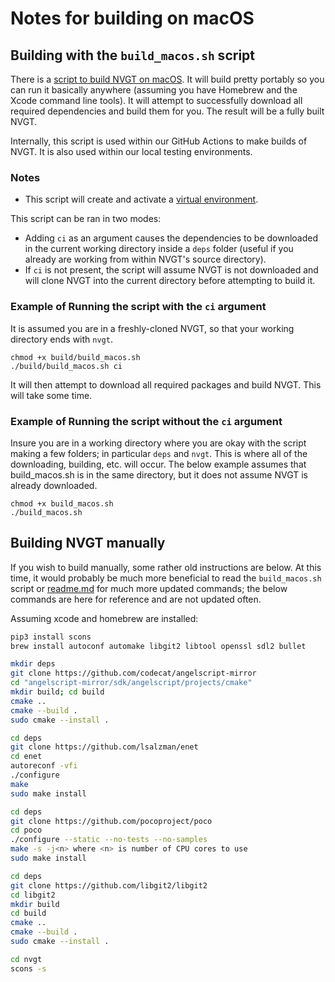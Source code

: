 # Notes for building on macOS

## Building with the `build_macos.sh` script
There is a [script to build NVGT on macOS](https://raw.githubusercontent.com/samtupy/nvgt/main/build/build_macos.sh). It will build pretty portably so you can run it basically anywhere (assuming you have Homebrew and the Xcode command line tools). It will attempt to successfully download all required dependencies and build them for you. The result will be a fully built NVGT.

Internally, this script is used within our GitHub Actions to make builds of NVGT. It is also used within our local testing environments.

### Notes
* This script will create and activate a [virtual environment](https://docs.python.org/3/library/venv.html).

This script can be ran in two modes:
* Adding `ci` as an argument causes the dependencies to be downloaded in the current working directory inside a `deps` folder (useful if you already are working from within NVGT's source directory).
* If `ci` is not present, the script will assume NVGT is not downloaded and will clone NVGT into the current directory before attempting to build it.

### Example of Running the script with the `ci` argument
It is assumed you are in a freshly-cloned NVGT, so that your working directory ends with `nvgt`.
```
chmod +x build/build_macos.sh
./build/build_macos.sh ci
```

It will then attempt to download all required packages and build NVGT. This will take some time.

### Example of Running the script without the `ci` argument
Insure you are in a working directory where you are okay with the script making a few folders; in particular `deps` and `nvgt`. This is where all of the downloading, building, etc. will occur. The below example assumes that build_macos.sh is in the same directory, but it does not assume NVGT is already downloaded.

```
chmod +x build_macos.sh
./build_macos.sh
```


## Building NVGT manually
If you wish to build manually, some rather old instructions are below. At this time, it would probably be much more beneficial to read the `build_macos.sh` script or [readme.md](https://github.com/samtupy/nvgt) for much more updated commands; the below commands are here for reference and are not updated often.

Assuming xcode and homebrew are installed:

```bash
pip3 install scons
brew install autoconf automake libgit2 libtool openssl sdl2 bullet

mkdir deps
git clone https://github.com/codecat/angelscript-mirror
cd "angelscript-mirror/sdk/angelscript/projects/cmake"
mkdir build; cd build
cmake ..
cmake --build .
sudo cmake --install .

cd deps
git clone https://github.com/lsalzman/enet
cd enet
autoreconf -vfi
./configure
make
sudo make install

cd deps
git clone https://github.com/pocoproject/poco
cd poco
./configure --static --no-tests --no-samples
make -s -j<n> where <n> is number of CPU cores to use
sudo make install

cd deps
git clone https://github.com/libgit2/libgit2
cd libgit2
mkdir build
cd build
cmake ..
cmake --build .
sudo cmake --install .

cd nvgt
scons -s
```

